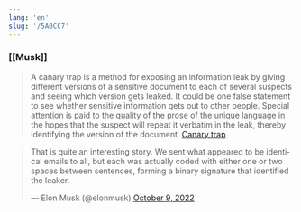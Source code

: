 ```yaml
---
lang: 'en'
slug: '/5A0CC7'
---
```


### [[Musk]]

> A canary trap is a method for exposing an information leak by giving different versions of a sensitive document to each of several suspects and seeing which version gets leaked. It could be one false statement to see whether sensitive information gets out to other people. Special attention is paid to the quality of the prose of the unique language in the hopes that the suspect will repeat it verbatim in the leak, thereby identifying the version of the document. [Canary trap](https://en.wikipedia.org/wiki/Canary_trap)

<blockquote class="twitter-tweet"><p lang="en" dir="ltr">That is quite an interesting story. We sent what appeared to be identical emails to all, but each was actually coded with either one or two spaces between sentences, forming a binary signature that identified the leaker.</p>&mdash; Elon Musk (@elonmusk) <a href="https://twitter.com/elonmusk/status/1579101966453858305?ref_src=twsrc%5Etfw">October 9, 2022</a></blockquote>
